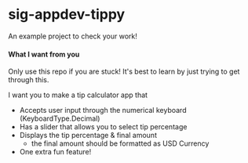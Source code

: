 # sig-appdev-tippy
An example project to check your work!


#### What I want from you
Only use this repo if you are stuck! It's best to learn by just trying to get through this.

I want you to make a tip calculator app that
 - Accepts user input through the numerical keyboard (KeyboardType.Decimal)
 - Has a slider that allows you to select tip percentage
 - Displays the tip percentage & final amount
   - the final amount should be formatted as USD Currency
 - One extra fun feature!
